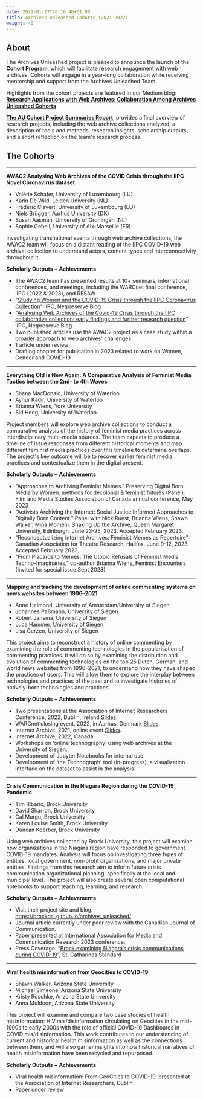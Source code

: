 ```yaml
---
date: 2021-01-27T20:10:46+01:00
title: Archives Unleashed Cohorts (2021-2022)
weight: 40
---
```


## About

The Archives Unleashed project is pleased to announce the launch of the **Cohort Program**, which will facilitate research engagement with web archives. Cohorts will engage in a year-long collaboration while receiving mentorship and support from the Archives Unleashed Team.

Highlights from the cohort projects are featured in our Medium blog: [**Research Applications with Web Archives: Collaboration Among Archives Unleashed Cohorts**](https://news.archivesunleashed.org/research-applications-with-web-archives-collaboration-among-archives-unleashed-cohorts-7c533cdff5d9)

**[The AU Cohort Project Summaries Report](/images/AUCohortProjects.pdf)**, provides a final overview of research projects, including the web archive collections analyzed, a description of tools and methods, research insights, scholarship outputs, and a short reflection on the team's research process.

## The Cohorts

---

**AWAC2 Analysing Web Archives of the COVID Crisis through the IIPC Novel Coronavirus dataset**

* Valérie Schafer, University of Luxembourg (LU)
* Karin De Wild, Leiden University (NL)
* Frédéric Clavert, University of Luxembourg (LU)
* Niels Brügger, Aarhus University (DK)
* Susan Aasman, University of Groningen (NL)
* Sophie Gebeil, University of Aix-Marseille (FR)

Investigating transnational events through web archive collections, the AWAC2 team will focus on a distant reading of the IIPC COVID-19 web archival collection to understand actors, content types and interconnectivity throughout it.

**Scholarly Outputs + Achievements**

* The AWAC2 team has presented results at 10+ seminars, international conferences, and meetings, including the WARCnet final conference, IIPC (2022 & 2023), and RESAW
* "[Studying Women and the COVID-19 Crisis through the IIPC Coronavirus Collection](https://netpreserveblog.wordpress.com/2022/12/20/studying-women-and-the-covid-19-crisis-through-the-iipc-coronavirus-collection/)" IIPC, Netpreserve Blog
* "[Analysing Web Archives of the Covid-19 Crisis through the IIPC collaborative collection: early findings and further research question](https://netpreserveblog.wordpress.com/2021/11/02/analysing-web-archives-of-the-covid-19-crisis-through-the-iipc-collaborative-collection-early-findings-and-further-research-questions/)" IIPC, Netpreserve Blog
* Two published articles use the AWAC2 project as a case study within a broader approach to web archives' challenges
* 1 article under review
* Drafting chapter for publication in 2023 related to work on Women, Gender and COVID-19


---

**Everything Old is New Again: A Comparative Analysis of Feminist Media Tactics between the 2nd- to 4th Waves** 

* Shana MacDonald, University of Waterloo
* Aynur Kadir, University of Waterloo
* Brianna Wiens, York University
* Sid Heeg, University of Waterloo

Project members will explore web archive collections to conduct a comparative analysis of the history of feminist media practices across interdisciplinary multi-media sources. The team expects to produce a timeline of issue responses from different historical moments and map different feminist media practices over this timeline to determine overlaps. The project's key outcome will be to recover earlier feminist media practices and contextualize them in the digital present.

**Scholarly Outputs + Achievements**

* “Approaches to Archiving Feminist Memes." Preserving Digital Born Media by Women: methods for decolonial & feminist futures (Panel). Film and Media Studies Association of Canada annual conference, May 2023 
* “Activists Archiving the Internet: Social Justice Informed Approaches to Digitally Born Content.” Panel with Nick Ruest, Brianna Wiens, Shawn Walker, Mina Momeni. Shaking Up the Archive, Queen Margaret University, Edinburgh, June 23-25, 2023. Accepted February 2023.
* “Reconceptualizing Internet Archives: Feminist Memes as Repertoire” Canadian Association for Theatre Research, Halifax, June 9-12, 2023. Accepted February 2023.
* “From Placards to Memes: The Utopic Refusals of Feminist Media Techno-Imaginaries,” co-author Brianna Wiens, Feminist Encounters (Invited for special issue Sept 2023)

---

**Mapping and tracking the development of online commenting systems on news websites between 1996–2021**

* Anne Helmond, University of Amsterdam/University of Siegen
* Johannes Paßmann, University of Siegen
* Robert Jansma, University of Siegen
* Luca Hammer, University of Siegen
* Lisa Gerzen, University of Siegen

This project aims to reconstruct a history of online commenting by examining the role of commenting technologies in the popularisation of commenting practices. It will do so by examining the distribution and evolution of commenting technologies on the top 25 Dutch, German, and world news websites from 1996–2021, to understand how they have shaped the practices of users. This will allow them to explore the interplay between technologies and practices of the past and to investigate histories of natively-born technologies and practices.

**Scholarly Outputs + Achievements**

* Two presentations at the Association of Internet Researchers Conference, 2022, Dublin, Ireland [Slides](https://docs.google.com/presentation/d/1dTkFqoiOufkKqbOZx9d6N5IA4x4cSklCQpuCU2OyKt4/edit?usp=sharing). 
* WARCnet closing event, 2022, in Aarhus, Denmark [Slides](https://docs.google.com/presentation/d/1v7ibnVmeYTx5b0my6FZ-72KaIr95xStUKSP3Wc-TFtw/edit?usp=sharing). 
* Internet Archive, 2021, online event [Slides](https://docs.google.com/presentation/d/1e4ehMSt3Tpv3i8phx3PFheEZ92kcR3Y5Kdf4X695b6M/edit?usp=sharing). 
* Internet Archive, 2022, Canada. 
* Workshops on ‘online technography’ using web archives at the University of Siegen.
* Development of Jupyter Notebooks for internal use.
* Development of ‘the Technograph’ tool (in-progress), a visualization interface on the dataset to assist in the analysis


---

**Crisis Communication in the Niagara Region during the COVID-19 Pandemic**

* Tim Ribaric, Brock University
* David Sharron, Brock University
* Cal Murgu, Brock University
* Karen Louise Smith, Brock University
* Duncan Koerber, Brock University

Using web archives collected by Brock University, this project will examine how organizations in the Niagara region have responded to government COVID-19 mandates. Analysis will focus on investigating three types of entities: local government, non-profit organizations, and major private entities. Findings from this research aim to inform future crisis communication organizational planning, specifically at the local and municipal level. The project will also create several open computational notebooks to support teaching, learning, and research.

**Scholarly Outputs + Achievements**

* Visit their project site and blog: https://brockdsl.github.io/archives_unleashed/
* Journal article currently under peer review with the Canadian Journal of Communication. 
* Paper presented at International Association for Media and Communication Research 2023 conference. 
* Press Coverage: “[Brock examining Niagara’s crisis communications during COVID-19](https://www.stcatharinesstandard.ca/news/niagara-region/2021/11/12/brock-examining-niagaras-covid-19-crisis-communicated.html)”, St. Catharines Standard

---

**Viral health misinformation from Geocities to COVID-19**

* Shawn Walker, Arizona State University
* Michael Simeone, Arizona State University
* Kristy Roschke, Arizona State University
* Anna Muldoon, Arizona State University

This project will examine and compare two case studies of health misinformation: HIV mis/disinformation circulating on Geocities in the mid-1990s to early 2000s with the role of official COVID-19 Dashboards in COVID mis/disinformation. This work contributes to our understanding of current and historical health misinformation as well as the connections between them, and will also garner insights into how historical narratives of health misinformation have been recycled and repurposed.

**Scholarly Outputs + Achievements**

* Viral health misinformation: From GeoCities to COVID-19, presented at the Association of Internet Researchers, Dublin
* Paper under review